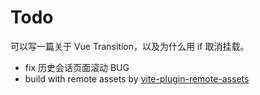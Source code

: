 # Todo

可以写一篇关于 Vue Transition，以及为什么用 if 取消挂载。

- fix 历史会话页面滚动 BUG
- build with remote assets by [vite-plugin-remote-assets](https://github.com/antfu/vite-plugin-remote-assets)

